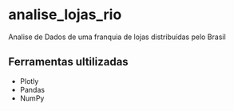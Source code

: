 # analise_lojas_rio
 Analise de Dados de uma franquia de lojas distribuídas pelo Brasil


 ## Ferramentas ultilizadas
 - Plotly
 - Pandas
 - NumPy

